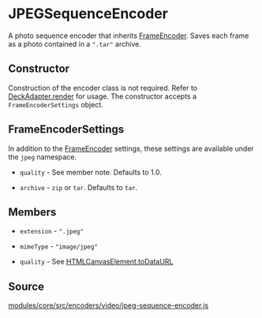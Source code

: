 # JPEGSequenceEncoder

A photo sequence encoder that inherits [FrameEncoder](/docs/api-reference/encoder/frame-encoder). Saves each frame as a photo contained in a `".tar"` archive.

## Constructor

Construction of the encoder class is not required. Refer to [DeckAdapter.render](/docs/api-reference/deck-adapter#render) for usage. The constructor accepts a `FrameEncoderSettings` object.

## FrameEncoderSettings

In addition to the [FrameEncoder](/docs/api-reference/encoder/frame-encoder) settings, these settings are available under the `jpeg` namespace.

* `quality` - See member note. Defaults to 1.0.

* `archive` - `zip` or `tar`. Defaults to `tar`.

## Members

* `extension` - `".jpeg"`

* `mimeType` - `"image/jpeg"`

* `quality` - See [HTMLCanvasElement.toDataURL](https://developer.mozilla.org/en-US/docs/Web/API/HTMLCanvasElement/toDataURL)

## Source

[modules/core/src/encoders/video/jpeg-sequence-encoder.js](https://github.com/uber/hubble.gl/blob/master/modules/core/src/encoders/video/jpeg-sequence-encoder.js)